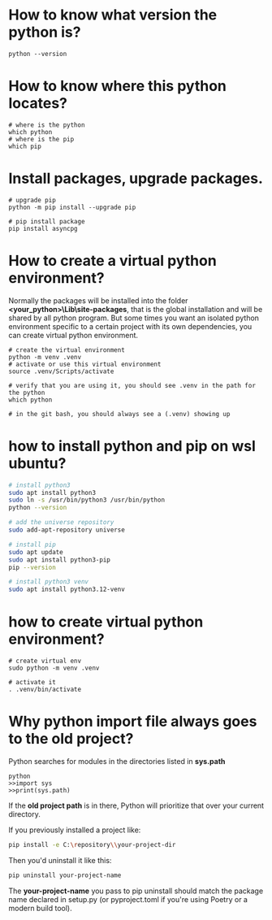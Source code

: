 # How to know what version the python is?
```shell
python --version
```

# How to know where this python locates?
```shell
# where is the python
which python
# where is the pip
which pip
```

# Install packages, upgrade packages.
```shell
# upgrade pip
python -m pip install --upgrade pip

# pip install package
pip install asyncpg

```

# How to create a virtual python environment?
Normally the packages will be installed into the folder **<your_python>\Lib\site-packages**, that is the global installation and will be shared by all python program. But some times you want an isolated python environment specific to a certain project with its own dependencies, you can create virtual python environment.

```shell
# create the virtual environment
python -m venv .venv
# activate or use this virtual environment
source .venv/Scripts/activate

# verify that you are using it, you should see .venv in the path for the python
which python

# in the git bash, you should always see a (.venv) showing up

```

# how to install python and pip on wsl ubuntu?
```bash
# install python3
sudo apt install python3
sudo ln -s /usr/bin/python3 /usr/bin/python
python --version

# add the universe repository
sudo add-apt-repository universe

# install pip
sudo apt update
sudo apt install python3-pip
pip --version

# install python3 venv
sudo apt install python3.12-venv

```

# how to create virtual python environment?
```shell
# create virtual env
sudo python -m venv .venv

# activate it
. .venv/bin/activate

```

# Why python import file always goes to the old project?
Python searches for modules in the directories listed in **sys.path**
```shell
python
>>import sys
>>print(sys.path)
```
If the **old project path** is in there, Python will prioritize that over your current directory.


If you previously installed a project like:

```bash
pip install -e C:\repository\\your-project-dir
```
Then you'd uninstall it like this:

```bash
pip uninstall your-project-name
```

The **your-project-name** you pass to pip uninstall should match the package name declared in setup.py (or pyproject.toml if you're using Poetry or a modern build tool).
